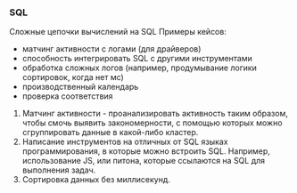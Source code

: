 ### SQL
Сложные цепочки вычислений на SQL
Примеры кейсов:
- матчинг активности с логами (для драйверов)
- способность интегрировать SQL с другими инструментами
- обработка сложных логов (например, продумывание логики сортировок, когда нет мс)
- производственный календарь
- проверка соответствия

1. Матчинг активности - проанализировать активность таким образом, чтобы смочь выявить закономерности, с помощью которых можно сгруппировать данные в какой-либо кластер.
2. Написание инструментов на отличных от SQL языках программирования, в которые можно встроить SQL. Например, использование JS, или питона, которые ссылаются на SQL для выполнения задач.
3. Сортировка данных без миллисекунд. 
